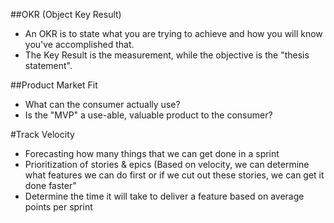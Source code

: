 ##OKR (Object Key Result)

* An OKR is to state what you are trying to achieve and how you will know you've accomplished that.
* The Key Result is the measurement, while the objective is the "thesis statement".

##Product Market Fit

* What can the consumer actually use?
* Is the "MVP" a use-able, valuable product to the consumer?

#Track Velocity
* Forecasting how many things that we can get done in a sprint
* Prioritization of stories & epics (Based on velocity, we can determine what features we can do first or if we cut out these stories, we can get it done faster"
* Determine the time it will take to deliver a feature based on average points per sprint 

